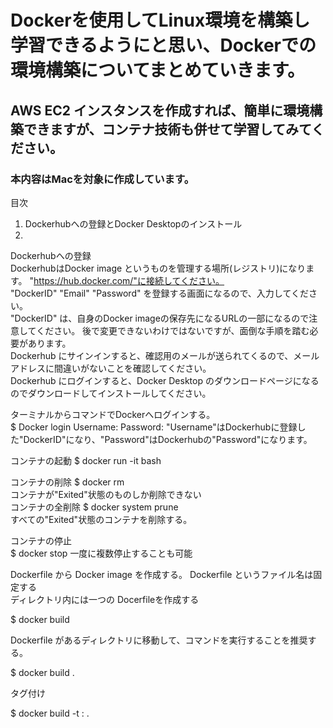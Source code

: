 # Dockerを使用してLinux環境を構築し学習できるようにと思い、Dockerでの環境構築についてまとめていきます。  
## AWS EC2 インスタンスを作成すれば、簡単に環境構築できますが、コンテナ技術も併せて学習してみてください。
### 本内容はMacを対象に作成しています。  

目次
1. Dockerhubへの登録とDocker Desktopのインストール
2. 



Dockerhubへの登録  
DockerhubはDocker image というものを管理する場所(レジストリ)になります。
"https://hub.docker.com/"に接続してください。  
"DockerID" "Email" "Password" を登録する画面になるので、入力してください。  
"DockerID" は、自身のDocker imageの保存先になるURLの一部になるので注意してください。
後で変更できないわけではないですが、面倒な手順を踏む必要があります。  
Dockerhub にサインインすると、確認用のメールが送られてくるので、メールアドレスに間違いがないことを確認してください。  
Dockerhub にログインすると、Docker Desktop のダウンロードページになるのでダウンロードしてインストールしてください。

ターミナルからコマンドでDockerへログインする。  
$ Docker login
  Username:
  Password:
"Username"はDockerhubに登録した"DockerID"になり、"Password"はDockerhubの"Password"になります。  

コンテナの起動
$ docker run -it <ContainerID> bash

コンテナの削除
$ docker rm <ContainerID>  
コンテナが"Exited"状態のものしか削除できない  
コンテナの全削除
$ docker system prune  
すべての"Exited"状態のコンテナを削除する。  

コンテナの停止  
$ docker stop <ContainerID> <ContainerID>
一度に複数停止することも可能  

Dockerfile から Docker image を作成する。
Dockerfile というファイル名は固定する  
ディレクトリ内には一つの Docerfileを作成する  

$ docker build <directory>  

Dockerfile があるディレクトリに移動して、コマンドを実行することを推奨する。  

$ docker build .  

タグ付け

$ docker build -t <repository-name>:<tag> .  

